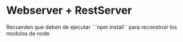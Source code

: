 # Webserver + RestServer

Recuerden que deben de ejecutar ```npm install`` para reconstruir los modulos de node
